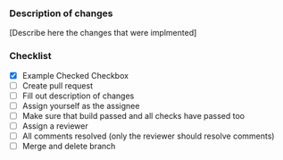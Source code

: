 ### Description of changes
\[Describe here the changes that were implmented]

### Checklist
- [x] Example Checked Checkbox
- [ ] Create pull request
- [ ] Fill out description of changes
- [ ] Assign yourself as the assignee
- [ ] Make sure that build passed and all checks have passed too
- [ ] Assign a reviewer
- [ ] All comments resolved (only the reviewer should resolve comments)
- [ ] Merge and delete branch
